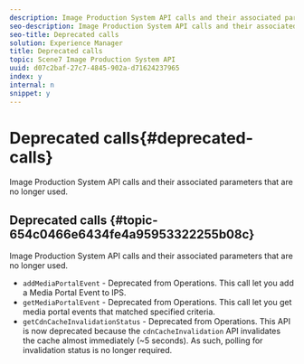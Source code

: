 ```yaml
---
description: Image Production System API calls and their associated parameters that are no longer used.
seo-description: Image Production System API calls and their associated parameters that are no longer used.
seo-title: Deprecated calls
solution: Experience Manager
title: Deprecated calls
topic: Scene7 Image Production System API
uuid: d07c2baf-27c7-4845-902a-d71624237965
index: y
internal: n
snippet: y
---
```


# Deprecated calls{#deprecated-calls}

Image Production System API calls and their associated parameters that are no longer used.

## Deprecated calls {#topic-654c0466e6434fe4a95953322255b08c}

Image Production System API calls and their associated parameters that are no longer used.

* `addMediaPortalEvent` - Deprecated from Operations. This call let you add a Media Portal Event to IPS.  
* `getMediaPortalEvent` - Deprecated from Operations. This call let you get media portal events that matched specified criteria.  
* `getCdnCacheInvalidationStatus` - Deprecated from Operations. This API is now deprecated because the `cdnCacheInvalidation` API invalidates the cache almost immediately (~5 seconds). As such, polling for invalidation status is no longer required.

